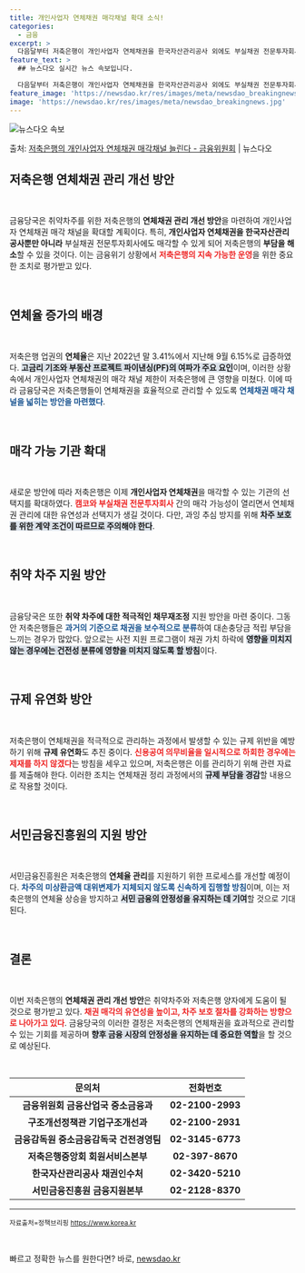 ```yaml
---
title: 개인사업자 연체채권 매각채널 확대 소식!
categories:
  - 금융
excerpt: >
  다음달부터 저축은행이 개인사업자 연체채권을 한국자산관리공사 외에도 부실채권 전문투자회사에도 매각할 수 있게 …
feature_text: >
  ## 뉴스다오 실시간 뉴스 속보입니다.

  다음달부터 저축은행이 개인사업자 연체채권을 한국자산관리공사 외에도 부실채권 전문투자회사에도 매각할 수 있게 …
feature_image: 'https://newsdao.kr/res/images/meta/newsdao_breakingnews.jpg'
image: 'https://newsdao.kr/res/images/meta/newsdao_breakingnews.jpg'
---
```


![뉴스다오 속보](https://newsdao.kr/res/images/meta/newsdao_breakingnews.jpg)

<p>출처: <a href="https://newsdao.kr/3069" rel="dofollow">저축은행의 개인사업자 연체채권 매각채널 늘린다 - 금융위원회</a> | 뉴스다오</p>

<h2 data-ke-size="size26">저축은행 연체채권 관리 개선 방안</h2>

<p data-ke-size="size16">&nbsp;</p>

금융당국은 취약차주를 위한 저축은행의 <b>연체채권 관리 개선 방안</b>을 마련하여 개인사업자 연체채권 매각 채널을 확대할 계획이다. 특히, <b>개인사업자 연체채권을 한국자산관리공사뿐만 아니라</b> 부실채권 전문투자회사에도 매각할 수 있게 되어 저축은행의 <b>부담을 해소</b>할 수 있을 것이다. 이는 금융위기 상황에서 <b><span style="color: #ee2323;">저축은행의 지속 가능한 운영</span></b>을 위한 중요한 조치로 평가받고 있다. 

<p data-ke-size="size16">&nbsp;</p>

<h2 data-ke-size="size26">연체율 증가의 배경</h2>

<p data-ke-size="size16">&nbsp;</p>

저축은행 업권의 <b>연체율</b>은 지난 2022년 말 3.41%에서 지난해 9월 6.15%로 급증하였다. <b><span style="background-color: #21538527;">고금리 기조와 부동산 프로젝트 파이낸싱(PF)의 여파가 주요 요인</span></b>이며, 이러한 상황 속에서 개인사업자 연체채권의 매각 채널 제한이 저축은행에 큰 영향을 미쳤다. 이에 따라 금융당국은 저축은행들이 연체채권을 효율적으로 관리할 수 있도록 <b><span style="color: #1a5490;">연체채권 매각 채널을 넓히는 방안을 마련했다</span></b>.

<p data-ke-size="size16">&nbsp;</p>

<h2 data-ke-size="size26">매각 가능 기관 확대</h2>

<p data-ke-size="size16">&nbsp;</p>

새로운 방안에 따라 저축은행은 이제 <b>개인사업자 연체채권</b>을 매각할 수 있는 기관의 선택지를 확대하였다. <b><span style="color: #ee2323;">캠코와 부실채권 전문투자회사</span></b> 간의 매각 가능성이 열리면서 연체채권 관리에 대한 유연성과 선택지가 생길 것이다. 다만, 과잉 추심 방지를 위해 <b><span style="background-color: #21538527;">차주 보호를 위한 계약 조건이 따르므로 주의해야 한다</span></b>.

<p data-ke-size="size16">&nbsp;</p>

<h2 data-ke-size="size26">취약 차주 지원 방안</h2>

<p data-ke-size="size16">&nbsp;</p>

금융당국은 또한 <b>취약 차주에 대한 적극적인 채무재조정</b> 지원 방안을 마련 중이다. 그동안 저축은행들은 <b><span style="color: #1a5490;">과거의 기준으로 채권을 보수적으로 분류</span></b>하여 대손충당금 적립 부담을 느끼는 경우가 많았다. 앞으로는 사전 지원 프로그램이 채권 가치 하락에 <b><span style="background-color: #21538527;">영향을 미치지 않는 경우에는 건전성 분류에 영향을 미치지 않도록 할 방침</span></b>이다.

<p data-ke-size="size16">&nbsp;</p>

<h2 data-ke-size="size26">규제 유연화 방안</h2>

<p data-ke-size="size16">&nbsp;</p>

저축은행이 연체채권을 적극적으로 관리하는 과정에서 발생할 수 있는 규제 위반을 예방하기 위해 <b>규제 유연화</b>도 추진 중이다. <b><span style="color: #ee2323;">신용공여 의무비율을 일시적으로 하회한 경우에는 제재를 하지 않겠다</span></b>는 방침을 세우고 있으며, 저축은행은 이를 관리하기 위해 관련 자료를 제출해야 한다. 이러한 조치는 연체채권 정리 과정에서의 <b><span style="background-color: #21538527;">규제 부담을 경감</span></b>할 내용으로 작용할 것이다.

<p data-ke-size="size16">&nbsp;</p>

<h2 data-ke-size="size26">서민금융진흥원의 지원 방안</h2>

<p data-ke-size="size16">&nbsp;</p>

서민금융진흥원은 저축은행의 <b>연체율 관리</b>를 지원하기 위한 프로세스를 개선할 예정이다. <b><span style="color: #1a5490;">차주의 미상환금액 대위변제가 지체되지 않도록 신속하게 집행할 방침</span></b>이며, 이는 저축은행의 연체율 상승을 방지하고 <b><span style="background-color: #21538527;">서민 금융의 안정성을 유지하는 데 기여</span></b>할 것으로 기대된다.

<p data-ke-size="size16">&nbsp;</p>

<h2 data-ke-size="size26">결론</h2>

<p data-ke-size="size16">&nbsp;</p>

이번 저축은행의 <b>연체채권 관리 개선 방안</b>은 취약차주와 저축은행 양자에게 도움이 될 것으로 평가받고 있다. <b><span style="color: #ee2323;">채권 매각의 유연성을 높이고, 차주 보호 절차를 강화하는 방향으로 나아가고 있다</span></b>. 금융당국의 이러한 결정은 저축은행의 연체채권을 효과적으로 관리할 수 있는 기회를 제공하며 <b><span style="background-color: #21538527;">향후 금융 시장의 안정성을 유지하는 데 중요한 역할</span></b>을 할 것으로 예상된다. 

<p data-ke-size="size16">&nbsp;</p>

<table>
  <thead>
    <tr>
      <th><b>문의처</b></th>
      <th><b>전화번호</b></th>
    </tr>
  </thead>
  <tbody>
    <tr>
      <td style="text-align: center; height: 17px;"><b>금융위원회 금융산업국 중소금융과</b></td>
      <td style="text-align: center; height: 17px;"><b>02-2100-2993</b></td>
    </tr>
    <tr>
      <td style="text-align: center; height: 17px;"><b>구조개선정책관 기업구조개선과</b></td>
      <td style="text-align: center; height: 17px;"><b>02-2100-2931</b></td>
    </tr>
    <tr>
      <td style="text-align: center; height: 17px;"><b>금융감독원 중소금융감독국 건전경영팀</b></td>
      <td style="text-align: center; height: 17px;"><b>02-3145-6773</b></td>
    </tr>
    <tr>
      <td style="text-align: center; height: 17px;"><b>저축은행중앙회 회원서비스본부</b></td>
      <td style="text-align: center; height: 17px;"><b>02-397-8670</b></td>
    </tr>
    <tr>
      <td style="text-align: center; height: 17px;"><b>한국자산관리공사 채권인수처</b></td>
      <td style="text-align: center; height: 17px;"><b>02-3420-5210</b></td>
    </tr>
    <tr>
      <td style="text-align: center; height: 17px;"><b>서민금융진흥원 금융지원본부</b></td>
      <td style="text-align: center; height: 17px;"><b>02-2128-8370</b></td>
    </tr>
  </tbody>
</table>

<hr> 

<small>자료출처=정책브리핑 <a href="https://https://www.korea.kr">https://www.korea.kr</a></small>

<p data-ke-size="size16">&nbsp;</p> 

빠르고 정확한 뉴스를 원한다면? 바로, <a href="https://newsdao.kr" rel="dofollow">newsdao.kr</a>


